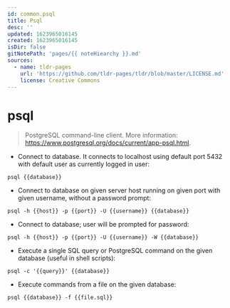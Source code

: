 ```yaml
---
id: common.psql
title: Psql
desc: ''
updated: 1623965016145
created: 1623965016145
isDir: false
gitNotePath: 'pages/{{ noteHiearchy }}.md'
sources:
  - name: tldr-pages
    url: 'https://github.com/tldr-pages/tldr/blob/master/LICENSE.md'
    license: Creative Commons
---
```

# psql

> PostgreSQL command-line client.
> More information: <https://www.postgresql.org/docs/current/app-psql.html>.

- Connect to database. It connects to localhost using default port 5432 with default user as currently logged in user:

`psql {{database}}`

- Connect to database on given server host running on given port with given username, without a password prompt:

`psql -h {{host}} -p {{port}} -U {{username}} {{database}}`

- Connect to database; user will be prompted for password:

`psql -h {{host}} -p {{port}} -U {{username}} -W {{database}}`

- Execute a single SQL query or PostgreSQL command on the given database (useful in shell scripts):

`psql -c '{{query}}' {{database}}`

- Execute commands from a file on the given database:

`psql {{database}} -f {{file.sql}}`

